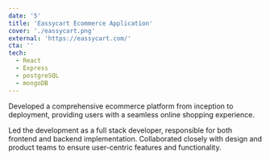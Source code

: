 ```yaml
---
date: '5'
title: 'Eassycart Ecommerce Application'
cover: './eassycart.png'
external: 'https://eassycart.com/'
cta: ''
tech:
  - React
  - Express
  - postgreSQL
  - mongoDB
---
```


Developed a comprehensive ecommerce platform from inception to deployment, providing users with a seamless online shopping experience.

Led the development as a full stack developer, responsible for both frontend and backend implementation. Collaborated closely with design and product teams to ensure user-centric features and functionality.
